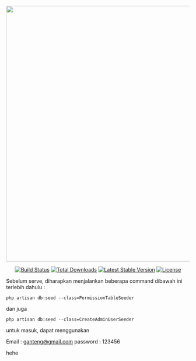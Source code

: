 <p align="center"><img src="https://media.discordapp.net/attachments/891959446857744394/983767415743741972/Tesla_Model_Sus.png?" width="700"></p>

<p align="center">
<a href="https://travis-ci.org/laravel/framework"><img src="https://travis-ci.org/laravel/framework.svg" alt="Build Status"></a>
<a href="https://packagist.org/packages/laravel/framework"><img src="https://poser.pugx.org/laravel/framework/d/total.svg" alt="Total Downloads"></a>
<a href="https://packagist.org/packages/laravel/framework"><img src="https://poser.pugx.org/laravel/framework/v/stable.svg" alt="Latest Stable Version"></a>
<a href="https://packagist.org/packages/laravel/framework"><img src="https://poser.pugx.org/laravel/framework/license.svg" alt="License"></a>
</p>

Sebelum serve, diharapkan menjalankan beberapa command dibawah ini terlebih dahulu :

```php artisan db:seed --class=PermissionTableSeeder```

dan juga

```php artisan db:seed --class=CreateAdminUserSeeder```

untuk masuk, dapat menggunakan

Email : ganteng@gmail.com
password : 123456

hehe
